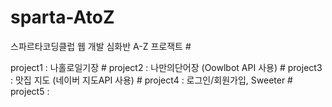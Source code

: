 # sparta-AtoZ
스파르타코딩클럽 웹 개발 심화반 A-Z 프로잭트 #

project1 : 나홀로일기장 #
project2 : 나만의단어장 (Oowlbot API 사용) #
project3 : 맛집 지도 (네이버 지도API 사용) #
project4 : 로그인/회원가입, Sweeter #
project5 : 
